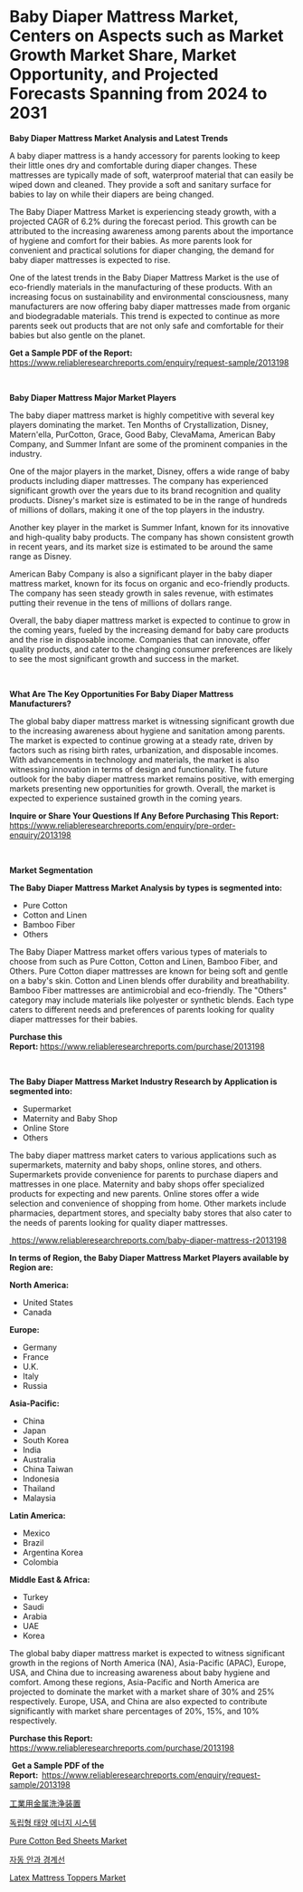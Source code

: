 <p><h1>Baby Diaper Mattress Market, Centers on Aspects such as Market Growth Market Share, Market Opportunity, and Projected Forecasts Spanning from 2024 to 2031</h1></p><p><strong>Baby Diaper Mattress Market Analysis and Latest Trends</strong></p>
<p><p>A baby diaper mattress is a handy accessory for parents looking to keep their little ones dry and comfortable during diaper changes. These mattresses are typically made of soft, waterproof material that can easily be wiped down and cleaned. They provide a soft and sanitary surface for babies to lay on while their diapers are being changed.</p><p>The Baby Diaper Mattress Market is experiencing steady growth, with a projected CAGR of 6.2% during the forecast period. This growth can be attributed to the increasing awareness among parents about the importance of hygiene and comfort for their babies. As more parents look for convenient and practical solutions for diaper changing, the demand for baby diaper mattresses is expected to rise.</p><p>One of the latest trends in the Baby Diaper Mattress Market is the use of eco-friendly materials in the manufacturing of these products. With an increasing focus on sustainability and environmental consciousness, many manufacturers are now offering baby diaper mattresses made from organic and biodegradable materials. This trend is expected to continue as more parents seek out products that are not only safe and comfortable for their babies but also gentle on the planet.</p></p>
<p><strong>Get a Sample PDF of the Report:&nbsp;</strong> <a href="https://www.reliableresearchreports.com/enquiry/request-sample/2013198">https://www.reliableresearchreports.com/enquiry/request-sample/2013198</a></p>
<p>&nbsp;</p>
<p><strong>Baby Diaper Mattress Major Market Players</strong></p>
<p><p>The baby diaper mattress market is highly competitive with several key players dominating the market. Ten Months of Crystallization, Disney, Matern'ella, PurCotton, Grace, Good Baby, ClevaMama, American Baby Company, and Summer Infant are some of the prominent companies in the industry.</p><p>One of the major players in the market, Disney, offers a wide range of baby products including diaper mattresses. The company has experienced significant growth over the years due to its brand recognition and quality products. Disney's market size is estimated to be in the range of hundreds of millions of dollars, making it one of the top players in the industry.</p><p>Another key player in the market is Summer Infant, known for its innovative and high-quality baby products. The company has shown consistent growth in recent years, and its market size is estimated to be around the same range as Disney.</p><p>American Baby Company is also a significant player in the baby diaper mattress market, known for its focus on organic and eco-friendly products. The company has seen steady growth in sales revenue, with estimates putting their revenue in the tens of millions of dollars range.</p><p>Overall, the baby diaper mattress market is expected to continue to grow in the coming years, fueled by the increasing demand for baby care products and the rise in disposable income. Companies that can innovate, offer quality products, and cater to the changing consumer preferences are likely to see the most significant growth and success in the market.</p></p>
<p>&nbsp;</p>
<p><strong>What Are The Key Opportunities For Baby Diaper Mattress Manufacturers?</strong></p>
<p><p>The global baby diaper mattress market is witnessing significant growth due to the increasing awareness about hygiene and sanitation among parents. The market is expected to continue growing at a steady rate, driven by factors such as rising birth rates, urbanization, and disposable incomes. With advancements in technology and materials, the market is also witnessing innovation in terms of design and functionality. The future outlook for the baby diaper mattress market remains positive, with emerging markets presenting new opportunities for growth. Overall, the market is expected to experience sustained growth in the coming years.</p></p>
<p><strong>Inquire or Share Your Questions If Any Before Purchasing This Report:</strong> <a href="https://www.reliableresearchreports.com/enquiry/pre-order-enquiry/2013198">https://www.reliableresearchreports.com/enquiry/pre-order-enquiry/2013198</a></p>
<p>&nbsp;</p>
<p><strong>Market Segmentation</strong></p>
<p><strong>The Baby Diaper Mattress Market Analysis by types is segmented into:</strong></p>
<p><ul><li>Pure Cotton</li><li>Cotton and Linen</li><li>Bamboo Fiber</li><li>Others</li></ul></p>
<p><p>The Baby Diaper Mattress market offers various types of materials to choose from such as Pure Cotton, Cotton and Linen, Bamboo Fiber, and Others. Pure Cotton diaper mattresses are known for being soft and gentle on a baby's skin. Cotton and Linen blends offer durability and breathability. Bamboo Fiber mattresses are antimicrobial and eco-friendly. The "Others" category may include materials like polyester or synthetic blends. Each type caters to different needs and preferences of parents looking for quality diaper mattresses for their babies.</p></p>
<p><strong>Purchase this Report:&nbsp;</strong><a href="https://www.reliableresearchreports.com/purchase/2013198">https://www.reliableresearchreports.com/purchase/2013198</a></p>
<p>&nbsp;</p>
<p><strong>The Baby Diaper Mattress Market Industry Research by Application is segmented into:</strong></p>
<p><ul><li>Supermarket</li><li>Maternity and Baby Shop</li><li>Online Store</li><li>Others</li></ul></p>
<p><p>The baby diaper mattress market caters to various applications such as supermarkets, maternity and baby shops, online stores, and others. Supermarkets provide convenience for parents to purchase diapers and mattresses in one place. Maternity and baby shops offer specialized products for expecting and new parents. Online stores offer a wide selection and convenience of shopping from home. Other markets include pharmacies, department stores, and specialty baby stores that also cater to the needs of parents looking for quality diaper mattresses.</p></p>
<p><a href="https://www.reliableresearchreports.com/baby-diaper-mattress-r2013198">&nbsp;https://www.reliableresearchreports.com/baby-diaper-mattress-r2013198</a></p>
<p><strong>In terms of Region, the Baby Diaper Mattress Market Players available by Region are:</strong></p>
<p>
    <p> <strong> North America: </strong>
        <ul>
            <li>United States</li>
            <li>Canada</li>
        </ul>
        </p> 
    <p> <strong> Europe: </strong>
        <ul>
            <li>Germany</li>
            <li>France</li>
            <li>U.K.</li>
            <li>Italy</li>
            <li>Russia</li>
        </ul>
        </p> 
    <p> <strong> Asia-Pacific: </strong>
        <ul>
            <li>China</li>
            <li>Japan</li>
            <li>South Korea</li>
            <li>India</li>
            <li>Australia</li>
            <li>China Taiwan</li>
            <li>Indonesia</li>
            <li>Thailand</li>
            <li>Malaysia</li>
        </ul>
        </p> 
    <p> <strong> Latin America: </strong>
        <ul>
            <li>Mexico</li>
            <li>Brazil</li>
            <li>Argentina Korea</li>
            <li>Colombia</li>
        </ul>
        </p> 
    <p> <strong> Middle East & Africa: </strong>
        <ul>
            <li>Turkey</li>
            <li>Saudi</li>
            <li>Arabia</li>
            <li>UAE</li>
            <li>Korea</li>
        </ul>
    </p>
    </p>
<p><p>The global baby diaper mattress market is expected to witness significant growth in the regions of North America (NA), Asia-Pacific (APAC), Europe, USA, and China due to increasing awareness about baby hygiene and comfort. Among these regions, Asia-Pacific and North America are projected to dominate the market with a market share of 30% and 25% respectively. Europe, USA, and China are also expected to contribute significantly with market share percentages of 20%, 15%, and 10% respectively.</p></p>
<p><strong>Purchase this Report: </strong><a href="https://www.reliableresearchreports.com/purchase/2013198">https://www.reliableresearchreports.com/purchase/2013198</a></p>
<p>&nbsp;<strong>Get a Sample PDF of the Report:&nbsp;&nbsp;</strong><a href="https://www.reliableresearchreports.com/enquiry/request-sample/2013198">https://www.reliableresearchreports.com/enquiry/request-sample/2013198</a></p>
<p><strong></strong></p>
<p><p><a href="https://github.com/LenoraKris2023/Market-Research-Report-List-1/blob/main/8450776145940.md">工業用金属洗浄装置</a></p><p><a href="https://github.com/johneahan44556754/Market-Research-Report-List-1/blob/main/2266491154473.md">독립형 태양 에너지 시스템</a></p><p><a href="https://github.com/santosh758595/Market-Research-Report-List-5/blob/main/pure-cotton-bed-sheets-market.md">Pure Cotton Bed Sheets Market</a></p><p><a href="https://github.com/sougarounis/Market-Research-Report-List-4/blob/main/8985811154474.md">자동 안과 경계선</a></p><p><a href="https://github.com/faisalayoob601/Market-Research-Report-List-1/blob/main/latex-mattress-toppers-market.md">Latex Mattress Toppers Market</a></p></p>